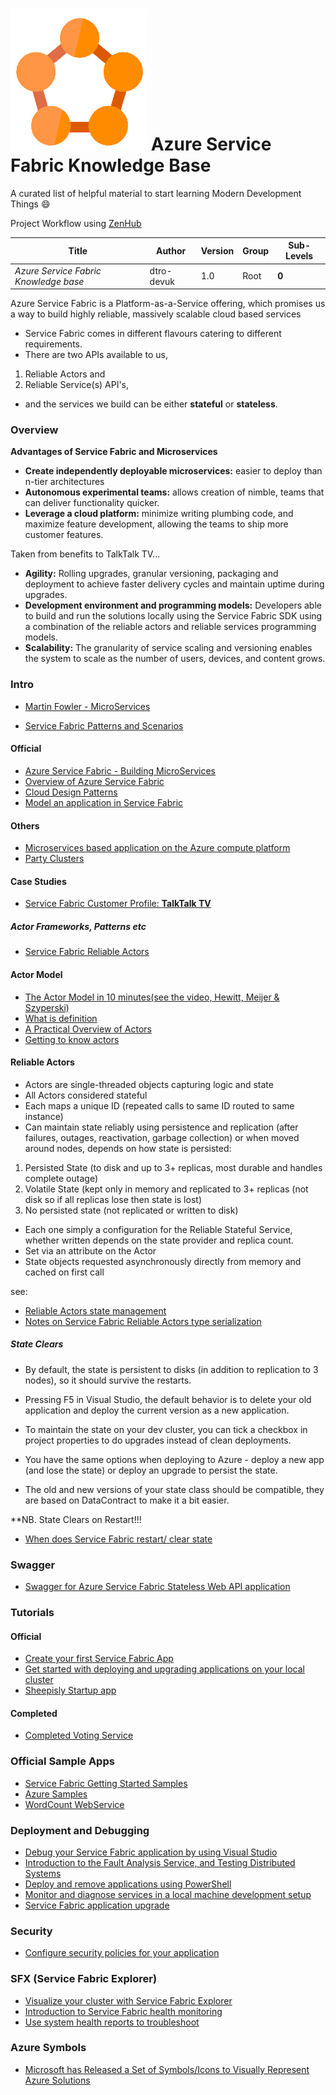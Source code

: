 #  ![ServiceFabric](ServiceFabric.png) Azure Service Fabric Knowledge Base

A curated list of helpful material to start learning Modern Development Things :smile:

Project Workflow using [ZenHub](https://www.zenhub.com/) 

Title | Author | Version | Group | Sub-Levels
--- | --- | --- | --- | ---
*Azure Service Fabric Knowledge base* | dtro-devuk | 1.0 | Root | **0**

Azure Service Fabric is a Platform-as-a-Service offering, which promises us a way to build highly reliable, massively scalable cloud based services

* Service Fabric comes in different flavours catering to different requirements. 
* There are two APIs available to us, 
1. Reliable Actors and 
2. Reliable Service(s) API's, 
* and the services we build can be either **stateful** or **stateless**.

### Overview

**Advantages of Service Fabric and Microservices**

* **Create independently deployable microservices:** easier to deploy than n-tier architectures
* **Autonomous experimental teams:** allows creation of nimble, teams that can deliver functionality quicker.
* **Leverage a cloud platform:** minimize writing plumbing code, and maximize feature development, allowing the teams to ship more customer features.


Taken from benefits to TalkTalk TV...

* **Agility:** Rolling upgrades, granular versioning, packaging and deployment to achieve faster delivery cycles and maintain uptime during upgrades.
* **Development environment and programming models:** Developers able to build and run the solutions locally using the Service Fabric SDK using a combination of the reliable actors and reliable services programming models.
* **Scalability:** The granularity of service scaling and versioning enables the system to scale as the number of users, devices, and content grows.

### Intro

* [Martin Fowler - MicroServices](https://martinfowler.com/articles/microservices.html)

* [Service Fabric Patterns and Scenarios](https://docs.microsoft.com/en-us/azure/service-fabric/service-fabric-patterns-and-scenarios)

#### Official

* [Azure Service Fabric - Building MicroServices](https://azure.microsoft.com/en-in/services/service-fabric/)
* [Overview of Azure Service Fabric](https://docs.microsoft.com/en-us/azure/service-fabric/service-fabric-overview)
* [Cloud Design Patterns](https://msdn.microsoft.com/en-us/library/dn568099.aspx)
* [Model an application in Service Fabric](https://docs.microsoft.com/en-us/azure/service-fabric/service-fabric-application-model)

#### Others
* [Microservices based application on the Azure compute platform](https://articles.microservices.com/microservices-based-application-on-the-azure-compute-platform-ea6b12c28782#.r4zirxhxf)
* [Party Clusters](http://tryazureservicefabric.westus.cloudapp.azure.com/)

#### Case Studies
* [Service Fabric Customer Profile: **TalkTalk TV**](https://blogs.msdn.microsoft.com/azureservicefabric/2016/03/15/service-fabric-customer-profile-talktalk-tv/)

##### Actor Frameworks, Patterns etc
* [Service Fabric Reliable Actors](https://docs.microsoft.com/en-us/azure/service-fabric/service-fabric-reliable-actors-introduction)

#### Actor Model
* [The Actor Model in 10 minutes(see the video, Hewitt, Meijer & Szyperski)](http://www.brianstorti.com/the-actor-model/)
* [What is definition](http://whatis.techtarget.com/definition/Azure-Service-Fabric)
* [A Practical Overview of Actors](https://alexandrebrisebois.wordpress.com/2016/07/09/a-practical-overview-of-actors-in-service-fabric/)
* [Getting to know actors](https://alexandrebrisebois.wordpress.com/2016/07/25/getting-to-know-actors-in-service-fabric/)

#### Reliable Actors

* Actors are single-threaded objects capturing logic and state
* All Actors considered stateful
* Each maps a unique ID (repeated calls to same ID routed to same instance)
* Can maintain state reliably using persistence and replication (after failures, outages, reactivation, garbage collection) or when moved around nodes, depends on how state is persisted:
1. Persisted State (to disk and up to 3+ replicas, most durable and handles complete outage)
2. Volatile State (kept only in  memory and replicated to 3+ replicas (not disk so if all replicas lose then state is lost)
3. No persisted state (not replicated or written to disk)
* Each one simply a configuration for the Reliable Stateful Service, whether written depends on the state provider and replica count.
* Set via an attribute on the Actor
* State objects requested asynchronously directly from memory and cached on first call

see:
* [Reliable Actors state management](https://docs.microsoft.com/en-us/azure/service-fabric/service-fabric-reliable-actors-state-management)
* [Notes on Service Fabric Reliable Actors type serialization](https://docs.microsoft.com/en-us/azure/service-fabric/service-fabric-reliable-actors-notes-on-actor-type-serialization)

##### State Clears

* By default, the state is persistent to disks (in addition to replication to 3 nodes), so it should survive the restarts.
* Pressing F5 in Visual Studio, the default behavior is to delete your old application and deploy the current version as a new application. 
* To maintain the state on your dev cluster, you can tick a checkbox in project properties to do upgrades instead of clean deployments.

* You have the same options when deploying to Azure - deploy a new app (and lose the state) or deploy an upgrade to persist the state. 
* The old and new versions of your state class should be compatible, they are based on DataContract to make it a bit easier.

**NB. State Clears on Restart!!!
* [When does Service Fabric restart/ clear state](http://stackoverflow.com/questions/35390664/when-does-service-fabric-restart-clear-state)


### Swagger
* [Swagger for Azure Service Fabric Stateless Web API application](http://stackoverflow.com/questions/40088573/swagger-for-azure-service-fabric-stateless-web-api-application)

### Tutorials

#### Official
* [Create your first Service Fabric App](https://docs.microsoft.com/en-us/azure/service-fabric/service-fabric-create-your-first-application-in-visual-studio)
* [Get started with deploying and upgrading applications on your local cluster](https://docs.microsoft.com/en-us/azure/service-fabric/service-fabric-get-started-with-a-local-cluster)
* [Sheepisly Startup app](https://blog.geist.no/azure-service-fabric-introduction-getting-it-running/)

#### Completed
* [Completed Voting Service](https://github.com/toddabel/Service-Fabric-Labs/tree/master/Lab%202/src)

### Official Sample Apps
* [Service Fabric Getting Started Samples](https://azure.microsoft.com/en-gb/resources/samples/service-fabric-dotnet-getting-started/)
* [Azure Samples](https://github.com/Azure-Samples)
* [WordCount WebService](https://github.com/Azure-Samples/service-fabric-dotnet-getting-started/tree/master/Services/WordCount/WordCount.WebService)

### Deployment and Debugging
* [Debug your Service Fabric application by using Visual Studio](https://docs.microsoft.com/en-us/azure/service-fabric/service-fabric-debugging-your-application)
* [Introduction to the Fault Analysis Service, and Testing Distributed Systems](https://docs.microsoft.com/en-us/azure/service-fabric/service-fabric-testability-overview)
* [Deploy and remove applications using PowerShell](https://docs.microsoft.com/en-us/azure/service-fabric/service-fabric-deploy-remove-applications)
* [Monitor and diagnose services in a local machine development setup](https://docs.microsoft.com/en-us/azure/service-fabric/service-fabric-diagnostics-how-to-monitor-and-diagnose-services-locally)
* [Service Fabric application upgrade](https://docs.microsoft.com/en-us/azure/service-fabric/service-fabric-application-upgrade)

### Security
* [Configure security policies for your application](https://docs.microsoft.com/en-us/azure/service-fabric/service-fabric-application-runas-security)

### SFX (Service Fabric Explorer)
* [Visualize your cluster with Service Fabric Explorer](https://docs.microsoft.com/en-us/azure/service-fabric/service-fabric-visualizing-your-cluster)
* [Introduction to Service Fabric health monitoring](https://docs.microsoft.com/en-us/azure/service-fabric/service-fabric-health-introduction)
* [Use system health reports to troubleshoot](https://docs.microsoft.com/en-us/azure/service-fabric/service-fabric-understand-and-troubleshoot-with-system-health-reports)

### Azure Symbols
* [Microsoft has Released a Set of Symbols/Icons to Visually Represent Azure Solutions](https://alexandrebrisebois.wordpress.com/2014/02/19/microsoft-has-released-a-set-of-symbolsicons-to-visually-represent-windows-azure-solutions/)
